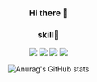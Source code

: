 <div align=center>

### Hi there 👋

<!--
**yuna4490/yuna4490** is a ✨ _special_ ✨ repository because its `README.md` (this file) appears on your GitHub profile.

Here are some ideas to get you started:

- 🔭 I’m currently working on ...
- 🌱 I’m currently learning ...
- 👯 I’m looking to collaborate on ...
- 🤔 I’m looking for help with ...
- 💬 Ask me about ...
- 📫 How to reach me: ...
- 😄 Pronouns: ...
- ⚡ Fun fact: ...
-->

 ### skill🌟
 <img src="https://img.shields.io/badge/Spring-6DB33F?style=flat&logo=Spring&logoColor=white"/>
 <img src="https://img.shields.io/badge/Spring Boot-6DB33F?style=flat&logo=Spring Boot&logoColor=white"/>
 <img src="https://img.shields.io/badge/Python-3776AB?style=flat&logo=Python&logoColor=white"/>
 <img src="https://img.shields.io/badge/React Native-09D3AC?style=flat&logo=Create React App&logoColor=white"/>
  
![Anurag's GitHub stats](https://github-readme-stats.vercel.app/api?username=yuna4490&show_icons=true&theme=radical)

  </div>
